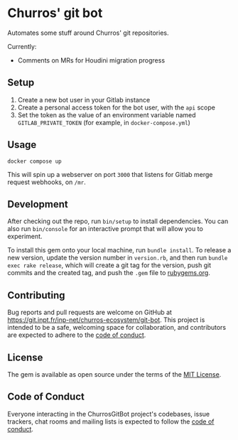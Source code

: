 # Churros' git bot

Automates some stuff around Churros' git repositories.

Currently:

- Comments on MRs for Houdini migration progress

## Setup

1. Create a new bot user in your Gitlab instance
2. Create a personal access token for the bot user, with the `api` scope
3. Set the token as the value of an environment variable named `GITLAB_PRIVATE_TOKEN` (for example, in `docker-compose.yml`)

## Usage

```
docker compose up
```

This will spin up a webserver on port `3000` that listens for Gitlab merge request webhooks, on `/mr`.

## Development

After checking out the repo, run `bin/setup` to install dependencies. You can also run `bin/console` for an interactive prompt that will allow you to experiment.

To install this gem onto your local machine, run `bundle install`. To release a new version, update the version number in `version.rb`, and then run `bundle exec rake release`, which will create a git tag for the version, push git commits and the created tag, and push the `.gem` file to [rubygems.org](https://rubygems.org).

## Contributing

Bug reports and pull requests are welcome on GitHub at https://git.inpt.fr/inp-net/churros-ecosystem/git-bot. This project is intended to be a safe, welcoming space for collaboration, and contributors are expected to adhere to the [code of conduct](https://git.inpt.fr/inp-net/churros-ecosystem/git-bot/-/blob/main/CODE_OF_CONDUCT.md).

## License

The gem is available as open source under the terms of the [MIT License](https://opensource.org/licenses/MIT).

## Code of Conduct

Everyone interacting in the ChurrosGitBot project's codebases, issue trackers, chat rooms and mailing lists is expected to follow the [code of conduct](https://git.inpt.fr/inp-net/churros-ecosystem/git-bot/-/blob/main/CODE_OF_CONDUCT.md).
